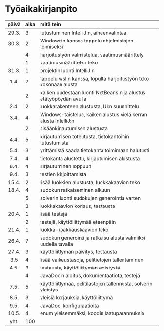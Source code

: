 # Työaikakirjanpito

| päivä | aika | mitä tein |
|  :----:|:-----| :-----|
| 29.3. | 3    | tutustuminen IntelliJ:n, aiheenvalintaa |
| 30.3. | 2    | Windowsin kanssa tappelu ohjelmistojen toimiseksi |
|       | 4    | harjoitustyön valmistelua, vaatimusmäärittely |
|       | 1    | vaatimusmäärittelyn teko |
| 31.3. | 1    | projektin luonti IntelliJ:n |
| 1.4.  | 7    | tappelu wsl:n kanssa, lopulta harjoitustyön teko kokonaan alusta | 
|       | 2    | kaiken uudestaan luonti NetBeans:n ja alustus etätyöpöydän avulla |
| 2.4.  | 2    | luokkarakenteen alustusta, UI:n suunnittelu |
| 3.4.  | 4    | Windows-taistelua, kaiken alustus vielä kerran alusta IntelliJ:n |
|       | 2    | sisäänkirjautumisen alustusta |
| 4.4.  | 5    | kirjautumisen toteutusta, tietokantoihin tutustumista |
| 5.4.  | 3    | yrittämistä saada tietokanta toimimaan halutusti |
| 7.4.  | 4    | tietokanta alustettu, kirjautumisen alustusta |
| 8.4.  | 4    | kirjautuminen loppuun |
| 9.4.  | 3    | testien kirjoittamista |
| 15.4. | 2    | lisää luokkien alustusta, luokkakaavion teko |
| 18.4. | 4    | sudokun ratkaiseminen alkuun |
|       | 5    | solverin luonti sudokujen generointia varten |
|       | 2    | luokkakaavion korjaus, testausta |
| 20.4. | 1    | lisää testejä |
|       | 2    | testejä, käyttöliittymää eteenpäin |
| 21.4. | 1    | luokka-/pakkauskaavion teko |
| 26.4. | 7    | sudokun generointi ja ratkaisu alusta valmiiksi uudella tavalla |
| 27.4. | 3    | käyttöliittymän päivitys, testausta |
| 3.5   | 4    | lisää vaikeustasoja, pelitietojen tallentaminen |
| 4.5.  | 3    | testausta, käyttöliittymän edistystä |
|       | 4    | JavaDocin aloitus, dokumentaatiota, testejä |
| 7.5.  | 5    | käyttöliittymää, pelitilastojen tallennusta, solverin yleistys |
| 8.5.  | 3    | yleisiä korjauksia, käyttöliittymä |
| 9.5.  | 4    | JavaDoc, konfiguraatioita |
| 10.5. | 4    | enum yleisemmäksi, koodin laatuparannuksia |
| yht.  | 100  |  |
